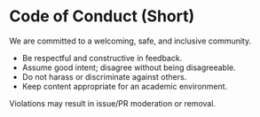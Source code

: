 # Code of Conduct (Short)

We are committed to a welcoming, safe, and inclusive community.

- Be respectful and constructive in feedback.
- Assume good intent; disagree without being disagreeable.
- Do not harass or discriminate against others.
- Keep content appropriate for an academic environment.

Violations may result in issue/PR moderation or removal.
